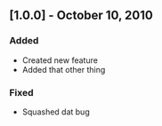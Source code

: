 ## [1.0.0] - October 10, 2010

### Added
- Created new feature
- Added that other thing

### Fixed
- Squashed dat bug
